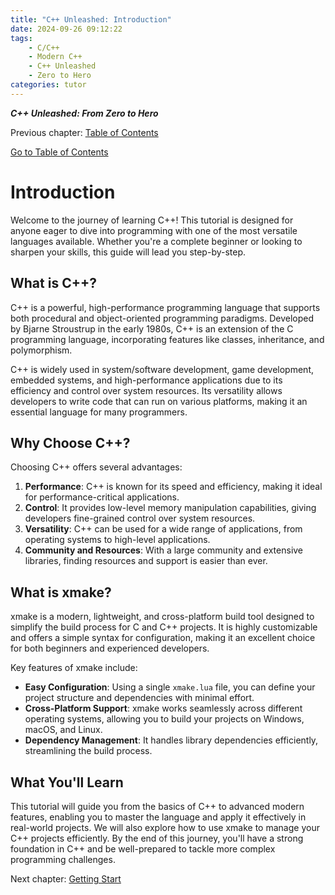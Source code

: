 ```yaml
---
title: "C++ Unleashed: Introduction"
date: 2024-09-26 09:12:22
tags:
    - C/C++
    - Modern C++
    - C++ Unleashed
    - Zero to Hero
categories: tutor
---
```


___C++ Unleashed: From Zero to Hero___

Previous chapter: [Table of Contents](/2024/09/26/cpp-unleash/02h-menu)

[Go to Table of Contents](/2024/09/26/cpp-unleash/02h-menu)

# Introduction

Welcome to the journey of learning C++! This tutorial is designed for anyone eager to dive into programming with one of the most versatile languages available. Whether you're a complete beginner or looking to sharpen your skills, this guide will lead you step-by-step.

<!--more-->

## What is C++?

C++ is a powerful, high-performance programming language that supports both procedural and object-oriented programming paradigms. Developed by Bjarne Stroustrup in the early 1980s, C++ is an extension of the C programming language, incorporating features like classes, inheritance, and polymorphism.

C++ is widely used in system/software development, game development, embedded systems, and high-performance applications due to its efficiency and control over system resources. Its versatility allows developers to write code that can run on various platforms, making it an essential language for many programmers.

## Why Choose C++?

Choosing C++ offers several advantages:

1. **Performance**: C++ is known for its speed and efficiency, making it ideal for performance-critical applications.
2. **Control**: It provides low-level memory manipulation capabilities, giving developers fine-grained control over system resources.
3. **Versatility**: C++ can be used for a wide range of applications, from operating systems to high-level applications.
4. **Community and Resources**: With a large community and extensive libraries, finding resources and support is easier than ever.

## What is xmake?

xmake is a modern, lightweight, and cross-platform build tool designed to simplify the build process for C and C++ projects. It is highly customizable and offers a simple syntax for configuration, making it an excellent choice for both beginners and experienced developers.

Key features of xmake include:

- **Easy Configuration**: Using a single `xmake.lua` file, you can define your project structure and dependencies with minimal effort.
- **Cross-Platform Support**: xmake works seamlessly across different operating systems, allowing you to build your projects on Windows, macOS, and Linux.
- **Dependency Management**: It handles library dependencies efficiently, streamlining the build process.

## What You'll Learn

This tutorial will guide you from the basics of C++ to advanced modern features, enabling you to master the language and apply it effectively in real-world projects. We will also explore how to use xmake to manage your C++ projects efficiently. By the end of this journey, you'll have a strong foundation in C++ and be well-prepared to tackle more complex programming challenges.

Next chapter: [Getting Start](/2024/09/26/cpp-unleash/02h-getstart)